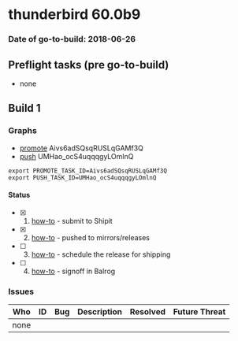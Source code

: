 # thunderbird 60.0b9

### Date of go-to-build: 2018-06-26

## Preflight tasks (pre go-to-build)
- none

## Build 1  

### Graphs
* [promote](https://tools.taskcluster.net/push-inspector/#/Aivs6adSQsqRUSLqGAMf3Q) Aivs6adSQsqRUSLqGAMf3Q
* [push](https://tools.taskcluster.net/push-inspector/#/UMHao_ocS4uqqqgyLOmlnQ) UMHao_ocS4uqqqgyLOmlnQ
```
export PROMOTE_TASK_ID=Aivs6adSQsqRUSLqGAMf3Q
export PUSH_TASK_ID=UMHao_ocS4uqqqgyLOmlnQ
```


#### Status
- [x] 1.  [how-to](https://wiki.mozilla.org/Release:Release_Automation_on_Mercurial:Starting_a_Release#Submit_to_Ship_It)  - submit to Shipit
- [x] 2.  [how-to](https://github.com/mozilla-releng/releasewarrior-2.0/blob/master/docs/release-promotion/desktop/howto.md#push-artifacts-to-releases-directory)  - pushed to mirrors/releases
- [ ] 3.  [how-to](https://github.com/mozilla-releng/releasewarrior-2.0/blob/master/docs/release-promotion/desktop/howto.md#ship-the-release)  - schedule the release for shipping
- [ ] 4.  [how-to](https://github.com/mozilla-releng/releasewarrior-2.0/blob/master/docs/release-promotion/desktop/howto.md#obtain-sign-offs-for-changes)  - signoff in Balrog

### Issues
| Who                 | ID               | Bug                                                                 | Description                | Resolved                | Future Threat                |
| ------------------- | ---------------- | ------------------------------------------------------------------- | -------------------------- | ----------------------- | ---------------------------- |
| none | | | | | |

